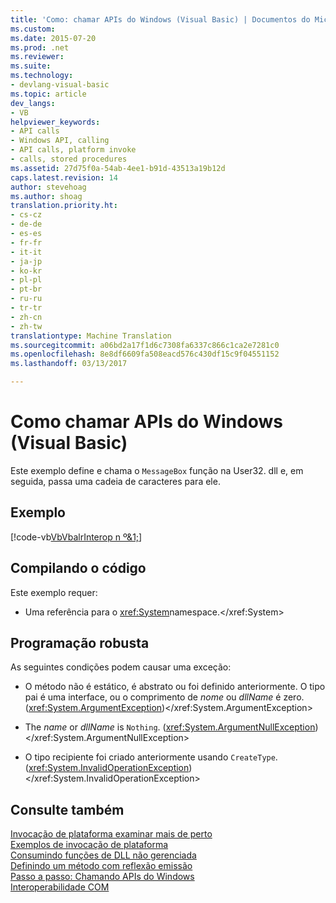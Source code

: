 ```yaml
---
title: 'Como: chamar APIs do Windows (Visual Basic) | Documentos do Microsoft'
ms.custom: 
ms.date: 2015-07-20
ms.prod: .net
ms.reviewer: 
ms.suite: 
ms.technology:
- devlang-visual-basic
ms.topic: article
dev_langs:
- VB
helpviewer_keywords:
- API calls
- Windows API, calling
- API calls, platform invoke
- calls, stored procedures
ms.assetid: 27d75f0a-54ab-4ee1-b91d-43513a19b12d
caps.latest.revision: 14
author: stevehoag
ms.author: shoag
translation.priority.ht:
- cs-cz
- de-de
- es-es
- fr-fr
- it-it
- ja-jp
- ko-kr
- pl-pl
- pt-br
- ru-ru
- tr-tr
- zh-cn
- zh-tw
translationtype: Machine Translation
ms.sourcegitcommit: a06bd2a17f1d6c7308fa6337c866c1ca2e7281c0
ms.openlocfilehash: 8e8df6609fa508eacd576c430df15c9f04551152
ms.lasthandoff: 03/13/2017

---
```

# <a name="how-to-call-windows-apis-visual-basic"></a>Como chamar APIs do Windows (Visual Basic)
Este exemplo define e chama o `MessageBox` função na User32. dll e, em seguida, passa uma cadeia de caracteres para ele.  
  
## <a name="example"></a>Exemplo  
 [!code-vb[VbVbalrInterop n º&1;](../../../visual-basic/programming-guide/com-interop/codesnippet/VisualBasic/how-to-call-windows-apis_1.vb)]  
  
## <a name="compiling-the-code"></a>Compilando o código  
 Este exemplo requer:  
  
-   Uma referência para o <xref:System>namespace.</xref:System>  
  
## <a name="robust-programming"></a>Programação robusta  
 As seguintes condições podem causar uma exceção:  
  
-   O método não é estático, é abstrato ou foi definido anteriormente. O tipo pai é uma interface, ou o comprimento de *nome* ou *dllName* é zero. (<xref:System.ArgumentException>)</xref:System.ArgumentException>  
  
-   The *name* or *dllName* is `Nothing`. (<xref:System.ArgumentNullException>)</xref:System.ArgumentNullException>  
  
-   O tipo recipiente foi criado anteriormente usando `CreateType`. (<xref:System.InvalidOperationException>)</xref:System.InvalidOperationException>  
  
## <a name="see-also"></a>Consulte também  
 [Invocação de plataforma examinar mais de perto](http://msdn.microsoft.com/en-us/ba9dd55b-2eaa-45cd-8afd-75cb8d64d243)   
 [Exemplos de invocação de plataforma](http://msdn.microsoft.com/library/15926806-f0b7-487e-93a6-4e9367ec689f)   
 [Consumindo funções de DLL não gerenciada](http://msdn.microsoft.com/library/eca7606e-ebfb-4f47-b8d9-289903fdc045)   
 [Definindo um método com reflexão emissão](http://msdn.microsoft.com/en-us/84fd3bf6-628f-41aa-83d9-b990cf926e81)   
 [Passo a passo: Chamando APIs do Windows](../../../visual-basic/programming-guide/com-interop/walkthrough-calling-windows-apis.md)   
 [Interoperabilidade COM](../../../visual-basic/programming-guide/com-interop/index.md)
